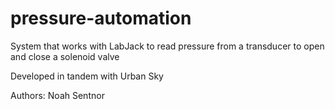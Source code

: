# pressure-automation
System that works with LabJack to read pressure from a transducer to open and close a solenoid valve

Developed in tandem with Urban Sky

Authors: Noah Sentnor

